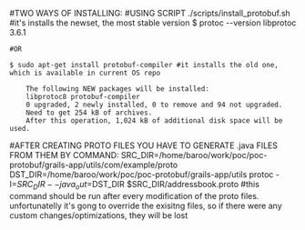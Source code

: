 #TWO WAYS OF INSTALLING:
	#USING SCRIPT ./scripts/install_protobuf.sh #it's installs the newset, the most stable version
	$ protoc --version
	libprotoc 3.6.1

	#OR 

	$ sudo apt-get install protobuf-compiler #it installs the old one, which is available in current OS repo

		The following NEW packages will be installed:
		libprotoc8 protobuf-compiler
		0 upgraded, 2 newly installed, 0 to remove and 94 not upgraded.
		Need to get 254 kB of archives.
		After this operation, 1,024 kB of additional disk space will be used.


#AFTER CREATING PROTO FILES YOU HAVE TO GENERATE .java FILES FROM THEM BY COMMAND:
	SRC_DIR=/home/baroo/work/poc/poc-protobuf/grails-app/utils/com/example/proto
	DST_DIR=/home/baroo/work/poc/poc-protobuf/grails-app/utils
	protoc -I=$SRC_DIR --java_out=$DST_DIR $SRC_DIR/addressbook.proto
#this command should be run after every modification of the proto files. unfortunatelly it's gong to override the exisitng files, so if there were any custom changes/optimizations, they will be lost
